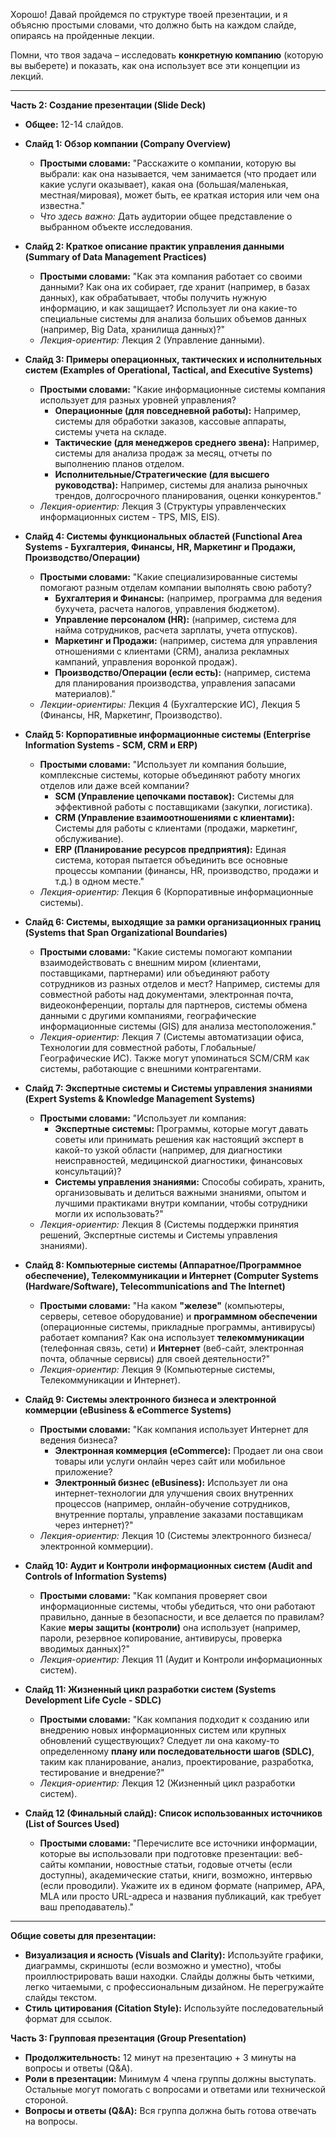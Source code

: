 Хорошо! Давай пройдемся по структуре твоей презентации, и я объясню простыми словами, что должно быть на каждом слайде, опираясь на пройденные лекции.

Помни, что твоя задача – исследовать **конкретную компанию** (которую вы выберете) и показать, как она использует все эти концепции из лекций.

---

**Часть 2: Создание презентации (Slide Deck)**

*   **Общее:** 12-14 слайдов.

*   **Слайд 1: Обзор компании (Company Overview)**
    *   **Простыми словами:** "Расскажите о компании, которую вы выбрали: как она называется, чем занимается (что продает или какие услуги оказывает), какая она (большая/маленькая, местная/мировая), может быть, ее краткая история или чем она известна."
    *   *Что здесь важно:* Дать аудитории общее представление о выбранном объекте исследования.

*   **Слайд 2: Краткое описание практик управления данными (Summary of Data Management Practices)**
    *   **Простыми словами:** "Как эта компания работает со своими данными? Как она их собирает, где хранит (например, в базах данных), как обрабатывает, чтобы получить нужную информацию, и как защищает? Использует ли она какие-то специальные системы для анализа больших объемов данных (например, Big Data, хранилища данных)?"
    *   *Лекция-ориентир:* Лекция 2 (Управление данными).

*   **Слайд 3: Примеры операционных, тактических и исполнительных систем (Examples of Operational, Tactical, and Executive Systems)**
    *   **Простыми словами:** "Какие информационные системы компания использует для разных уровней управления?
        *   **Операционные (для повседневной работы):** Например, системы для обработки заказов, кассовые аппараты, системы учета на складе.
        *   **Тактические (для менеджеров среднего звена):** Например, системы для анализа продаж за месяц, отчеты по выполнению планов отделом.
        *   **Исполнительные/Стратегические (для высшего руководства):** Например, системы для анализа рыночных трендов, долгосрочного планирования, оценки конкурентов."
    *   *Лекция-ориентир:* Лекция 3 (Структуры управленческих информационных систем - TPS, MIS, EIS).

*   **Слайд 4: Системы функциональных областей (Functional Area Systems - Бухгалтерия, Финансы, HR, Маркетинг и Продажи, Производство/Операции)**
    *   **Простыми словами:** "Какие специализированные системы помогают разным отделам компании выполнять свою работу?
        *   **Бухгалтерия и Финансы:** (например, программа для ведения бухучета, расчета налогов, управления бюджетом).
        *   **Управление персоналом (HR):** (например, система для найма сотрудников, расчета зарплаты, учета отпусков).
        *   **Маркетинг и Продажи:** (например, система для управления отношениями с клиентами (CRM), анализа рекламных кампаний, управления воронкой продаж).
        *   **Производство/Операции (если есть):** (например, система для планирования производства, управления запасами материалов)."
    *   *Лекции-ориентиры:* Лекция 4 (Бухгалтерские ИС), Лекция 5 (Финансы, HR, Маркетинг, Производство).

*   **Слайд 5: Корпоративные информационные системы (Enterprise Information Systems - SCM, CRM и ERP)**
    *   **Простыми словами:** "Использует ли компания большие, комплексные системы, которые объединяют работу многих отделов или даже всей компании?
        *   **SCM (Управление цепочками поставок):** Системы для эффективной работы с поставщиками (закупки, логистика).
        *   **CRM (Управление взаимоотношениями с клиентами):** Системы для работы с клиентами (продажи, маркетинг, обслуживание).
        *   **ERP (Планирование ресурсов предприятия):** Единая система, которая пытается объединить все основные процессы компании (финансы, HR, производство, продажи и т.д.) в одном месте."
    *   *Лекция-ориентир:* Лекция 6 (Корпоративные информационные системы).

*   **Слайд 6: Системы, выходящие за рамки организационных границ (Systems that Span Organizational Boundaries)**
    *   **Простыми словами:** "Какие системы помогают компании взаимодействовать с внешним миром (клиентами, поставщиками, партнерами) или объединяют работу сотрудников из разных отделов и мест? Например, системы для совместной работы над документами, электронная почта, видеоконференции, порталы для партнеров, системы обмена данными с другими компаниями, географические информационные системы (GIS) для анализа местоположения."
    *   *Лекция-ориентир:* Лекция 7 (Системы автоматизации офиса, Технологии для совместной работы, Глобальные/Географические ИС). Также могут упоминаться SCM/CRM как системы, работающие с внешними контрагентами.

*   **Слайд 7: Экспертные системы и Системы управления знаниями (Expert Systems & Knowledge Management Systems)**
    *   **Простыми словами:** "Использует ли компания:
        *   **Экспертные системы:** Программы, которые могут давать советы или принимать решения как настоящий эксперт в какой-то узкой области (например, для диагностики неисправностей, медицинской диагностики, финансовых консультаций)?
        *   **Системы управления знаниями:** Способы собирать, хранить, организовывать и делиться важными знаниями, опытом и лучшими практиками внутри компании, чтобы сотрудники могли их использовать?"
    *   *Лекция-ориентир:* Лекция 8 (Системы поддержки принятия решений, Экспертные системы и Системы управления знаниями).

*   **Слайд 8: Компьютерные системы (Аппаратное/Программное обеспечение), Телекоммуникации и Интернет (Computer Systems (Hardware/Software), Telecommunications and The Internet)**
    *   **Простыми словами:** "На каком **"железе"** (компьютеры, серверы, сетевое оборудование) и **программном обеспечении** (операционные системы, прикладные программы, антивирусы) работает компания? Как она использует **телекоммуникации** (телефонная связь, сети) и **Интернет** (веб-сайт, электронная почта, облачные сервисы) для своей деятельности?"
    *   *Лекция-ориентир:* Лекция 9 (Компьютерные системы, Телекоммуникации и Интернет).

*   **Слайд 9: Системы электронного бизнеса и электронной коммерции (eBusiness & eCommerce Systems)**
    *   **Простыми словами:** "Как компания использует Интернет для ведения бизнеса?
        *   **Электронная коммерция (eCommerce):** Продает ли она свои товары или услуги онлайн через сайт или мобильное приложение?
        *   **Электронный бизнес (eBusiness):** Использует ли она интернет-технологии для улучшения своих внутренних процессов (например, онлайн-обучение сотрудников, внутренние порталы, управление заказами поставщикам через интернет)?"
    *   *Лекция-ориентир:* Лекция 10 (Системы электронного бизнеса/электронной коммерции).

*   **Слайд 10: Аудит и Контроли информационных систем (Audit and Controls of Information Systems)**
    *   **Простыми словами:** "Как компания проверяет свои информационные системы, чтобы убедиться, что они работают правильно, данные в безопасности, и все делается по правилам? Какие **меры защиты (контроли)** она использует (например, пароли, резервное копирование, антивирусы, проверка вводимых данных)?"
    *   *Лекция-ориентир:* Лекция 11 (Аудит и Контроли информационных систем).

*   **Слайд 11: Жизненный цикл разработки систем (Systems Development Life Cycle - SDLC)**
    *   **Простыми словами:** "Как компания подходит к созданию или внедрению новых информационных систем или крупных обновлений существующих? Следует ли она какому-то определенному **плану или последовательности шагов (SDLC)**, таким как планирование, анализ, проектирование, разработка, тестирование и внедрение?"
    *   *Лекция-ориентир:* Лекция 12 (Жизненный цикл разработки систем).

*   **Слайд 12 (Финальный слайд): Список использованных источников (List of Sources Used)**
    *   **Простыми словами:** "Перечислите все источники информации, которые вы использовали при подготовке презентации: веб-сайты компании, новостные статьи, годовые отчеты (если доступны), академические статьи, книги, возможно, интервью (если проводили). Укажите их в едином формате (например, APA, MLA или просто URL-адреса и названия публикаций, как требует ваш преподаватель)."

---

**Общие советы для презентации:**

*   **Визуализация и ясность (Visuals and Clarity):** Используйте графики, диаграммы, скриншоты (если возможно и уместно), чтобы проиллюстрировать ваши находки. Слайды должны быть четкими, легко читаемыми, с профессиональным дизайном. Не перегружайте слайды текстом.
*   **Стиль цитирования (Citation Style):** Используйте последовательный формат для ссылок.

**Часть 3: Групповая презентация (Group Presentation)**

*   **Продолжительность:** 12 минут на презентацию + 3 минуты на вопросы и ответы (Q&A).
*   **Роли в презентации:** Минимум 4 члена группы должны выступать. Остальные могут помогать с вопросами и ответами или технической стороной.
*   **Вопросы и ответы (Q&A):** Вся группа должна быть готова отвечать на вопросы.
